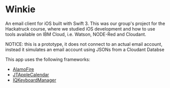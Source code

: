 # Winkie

An email client for iOS built with Swift 3. This was our group's project for the Hackatruck course, where we studied iOS development and how to use tools available on IBM Cloud, i.e. Watson, NODE-Red and Cloudant.

NOTICE: this is a prototype, it does not connect to an actual email account, instead it simulates an email account using JSONs from a Cloudant Databse

This app uses the following frameworks:

- [AlamoFire](https://github.com/Alamofire/Alamofire)
- [JTAppleCalendar](https://github.com/patchthecode/JTAppleCalendar)
- [IQKeyboardManager](https://github.com/hackiftekhar/IQKeyboardManager)
